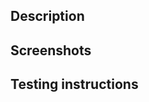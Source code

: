 <!--
    PLEASE REVIEW BEFORE OPENING
    PR guidelines:
    - Please fill out all sections where applicable!
    - PR title should be in the format <prefix>: <short description>
        - for a reminder of what prefixes are available, see here: https://github.com/angular/angular.js/blob/master/DEVELOPERS.md#-git-commit-guidelines
    - Add your tester as a reviewer and let them know when changes are ready for them to start looking at
    - Add "N/A" under any sections that are not applicable
-->

## Description

<!-- Describe your changes and what problem they solve -->

## Screenshots

<!-- Add any relevant screenshots of the change or fix -->

## Testing instructions

<!--
    Include any useful information that will help with testing this change specifically, if applicable
    General testing setup can be omitted - this should focus on setup unique to this PR
-->
